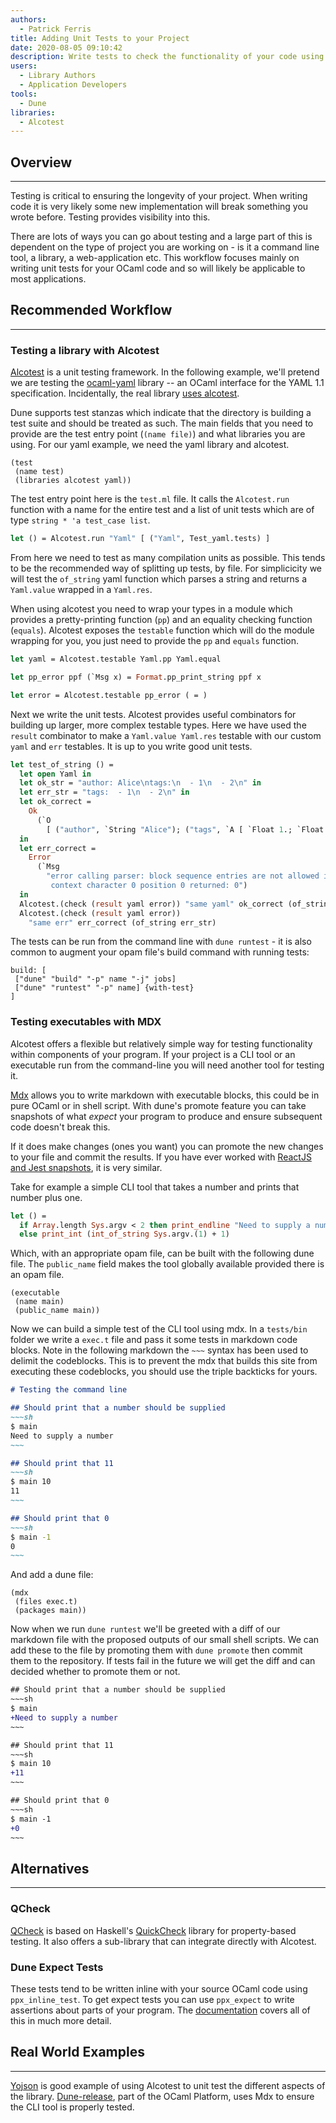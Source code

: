 ```yaml
---
authors:
  - Patrick Ferris
title: Adding Unit Tests to your Project
date: 2020-08-05 09:10:42
description: Write tests to check the functionality of your code using Alcotest
users:
  - Library Authors
  - Application Developers
tools:
  - Dune
libraries:
  - Alcotest
---
```

## Overview

---

Testing is critical to ensuring the longevity of your project. When writing code it is very likely some new implementation will break something you wrote before. Testing provides visibility into this. 

There are lots of ways you can go about testing and a large part of this is dependent on the type of project you are working on - is it a command line tool, a library, a web-application etc. This workflow focuses mainly on writing unit tests for your OCaml code and so will likely be applicable to most applications. 

## Recommended Workflow

---

### Testing a library with Alcotest

[Alcotest](https://github.com/mirage/alcotest) is a unit testing framework. In the following example, we'll pretend we are testing the [ocaml-yaml](https://github.com/avsm/ocaml-yaml) library -- an OCaml interface for the YAML 1.1 specification. Incidentally, the real library [uses alcotest](https://github.com/avsm/ocaml-yaml/blob/master/tests/test.ml).

Dune supports test stanzas which indicate that the directory is building a test suite and should be treated as such. The main fields that you need to provide are the test entry point (`(name file)`) and what libraries you are using. For our yaml example, we need the yaml library and alcotest. 

<!-- $MDX file=examples/yaml/dune -->
```
(test
 (name test)
 (libraries alcotest yaml))
```

The test entry point here is the `test.ml` file. It calls the `Alcotest.run` function with a name for the entire test and a list of unit tests which are of type `string * 'a test_case list`. 

<!-- $MDX file=examples/yaml/test.ml -->
```ocaml
let () = Alcotest.run "Yaml" [ ("Yaml", Test_yaml.tests) ]
```

From here we need to test as many compilation units as possible. This tends to be the recommended way of splitting up tests, by file. For simplicicity we will test the `of_string` yaml function which parses a string and returns a `Yaml.value` wrapped in a `Yaml.res`. 

When using alcotest you need to wrap your types in a module which provides a pretty-printing function (`pp`) and an equality checking function (`equals`). Alcotest exposes the `testable` function which will do the module wrapping for you, you just need to provide the `pp` and `equals` function. 

<!-- $MDX file=examples/yaml/test_yaml.ml,part=0 -->
```ocaml
let yaml = Alcotest.testable Yaml.pp Yaml.equal

let pp_error ppf (`Msg x) = Format.pp_print_string ppf x

let error = Alcotest.testable pp_error ( = )
```

Next we write the unit tests. Alcotest provides useful combinators for building up larger, more complex testable types. Here we have used the `result` combinator to make a `Yaml.value Yaml.res` testable with our custom `yaml` and `err` testables. It is up to you write good unit tests. 

<!-- $MDX file=examples/yaml/test_yaml.ml,part=1 -->
```ocaml
let test_of_string () =
  let open Yaml in
  let ok_str = "author: Alice\ntags:\n  - 1\n  - 2\n" in
  let err_str = "tags:  - 1\n  - 2\n" in
  let ok_correct =
    Ok
      (`O
        [ ("author", `String "Alice"); ("tags", `A [ `Float 1.; `Float 2. ]) ])
  in
  let err_correct =
    Error
      (`Msg
        "error calling parser: block sequence entries are not allowed in this \
         context character 0 position 0 returned: 0")
  in
  Alcotest.(check (result yaml error)) "same yaml" ok_correct (of_string ok_str);
  Alcotest.(check (result yaml error))
    "same err" err_correct (of_string err_str)
```

The tests can be run from the command line with `dune runtest` - it is also common to augment your opam file's build command with running tests: 

```
build: [
 ["dune" "build" "-p" name "-j" jobs]
 ["dune" "runtest" "-p" name] {with-test}
]
```

### Testing executables with MDX

Alcotest offers a flexible but relatively simple way for testing functionality within components of your program. If your project is a CLI tool or an executable run from the command-line you will need another tool for testing it.

[Mdx](/platform/mdx) allows you to write markdown with executable blocks, this could be in pure OCaml or in shell script. With dune's promote feature you can take snapshots of what *expect* your program to produce and ensure subsequent code doesn't break this. 

If it does make changes (ones you want) you can promote the new changes to your file and commit the results. If you have ever worked with [ReactJS and Jest snapshots](https://jestjs.io/docs/en/snapshot-testing), it is very similar. 

Take for example a simple CLI tool that takes a number and prints that number plus one.

<!-- $MDX file=examples/mdx/src/main.ml -->
```ocaml
let () =
  if Array.length Sys.argv < 2 then print_endline "Need to supply a number"
  else print_int (int_of_string Sys.argv.(1) + 1)
```

Which, with an appropriate opam file, can be built with the following dune file. The `public_name` field makes the tool globally available provided there is an opam file.

<!-- $MDX file=examples/mdx/src/dune -->
```
(executable
 (name main)
 (public_name main))
```

Now we can build a simple test of the CLI tool using mdx. In a `tests/bin` folder we write a `exec.t` file and pass it some tests in markdown code blocks. Note in the following markdown the `~~~` syntax has been used to delimit the codeblocks. This is to prevent the mdx that builds this site from executing these codeblocks, you should use the triple backticks for yours. 

```markdown
# Testing the command line 

## Should print that a number should be supplied 
~~~sh
$ main
Need to supply a number
~~~

## Should print that 11 
~~~sh
$ main 10
11
~~~

## Should print that 0 
~~~sh
$ main -1
0
~~~
```

And add a dune file: 

<!-- $MDX file=examples/mdx/tests/bin/dune -->
```
(mdx
 (files exec.t)
 (packages main))
```

Now when we run `dune runtest` we'll be greeted with a diff of our markdown file with the proposed outputs of our small shell scripts. We can add these to the file by promoting them with `dune promote` then commit them to the repository. If tests fail in the future we will get the diff and can decided whether to promote them or not. 

```diff
## Should print that a number should be supplied 
~~~sh
$ main
+Need to supply a number
~~~

## Should print that 11 
~~~sh
$ main 10
+11
~~~

## Should print that 0 
~~~sh
$ main -1
+0
~~~
```

## Alternatives

---

### QCheck

[QCheck](https://github.com/c-cube/qcheck) is based on Haskell's [QuickCheck](https://hackage.haskell.org/package/QuickCheck) library for property-based testing. It also offers a sub-library that can integrate directly with Alcotest.  

### Dune Expect Tests

These tests tend to be written inline with your source OCaml code using `ppx_inline_test`. To get expect tests you can use `ppx_expect` to write assertions about parts of your program. The [documentation](https://dune.readthedocs.io/en/stable/tests.html) covers all of this in much more detail. 

## Real World Examples

---

[Yojson](https://github.com/ocaml-community/yojson/tree/master/test) is good example of using Alcotest to unit test the different aspects of the library. [Dune-release](https://github.com/ocamllabs/dune-release/tree/master/tests/bin), part of the OCaml Platform, uses Mdx to ensure the CLI tool is properly tested.
